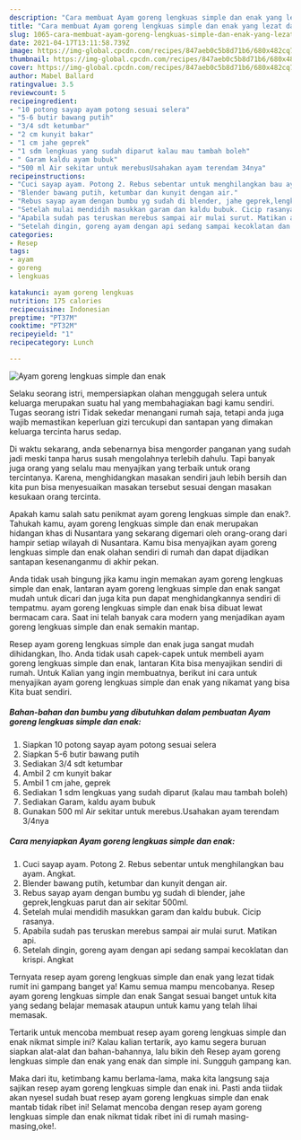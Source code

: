```yaml
---
description: "Cara membuat Ayam goreng lengkuas simple dan enak yang lezat dan Mudah Dibuat"
title: "Cara membuat Ayam goreng lengkuas simple dan enak yang lezat dan Mudah Dibuat"
slug: 1065-cara-membuat-ayam-goreng-lengkuas-simple-dan-enak-yang-lezat-dan-mudah-dibuat
date: 2021-04-17T13:11:58.739Z
image: https://img-global.cpcdn.com/recipes/847aeb0c5b8d71b6/680x482cq70/ayam-goreng-lengkuas-simple-dan-enak-foto-resep-utama.jpg
thumbnail: https://img-global.cpcdn.com/recipes/847aeb0c5b8d71b6/680x482cq70/ayam-goreng-lengkuas-simple-dan-enak-foto-resep-utama.jpg
cover: https://img-global.cpcdn.com/recipes/847aeb0c5b8d71b6/680x482cq70/ayam-goreng-lengkuas-simple-dan-enak-foto-resep-utama.jpg
author: Mabel Ballard
ratingvalue: 3.5
reviewcount: 5
recipeingredient:
- "10 potong sayap ayam potong sesuai selera"
- "5-6 butir bawang putih"
- "3/4 sdt ketumbar"
- "2 cm kunyit bakar"
- "1 cm jahe geprek"
- "1 sdm lengkuas yang sudah diparut kalau mau tambah boleh"
- " Garam kaldu ayam bubuk"
- "500 ml Air sekitar untuk merebusUsahakan ayam terendam 34nya"
recipeinstructions:
- "Cuci sayap ayam. Potong 2. Rebus sebentar untuk menghilangkan bau ayam. Angkat."
- "Blender bawang putih, ketumbar dan kunyit dengan air."
- "Rebus sayap ayam dengan bumbu yg sudah di blender, jahe geprek,lengkuas parut dan air sekitar 500ml."
- "Setelah mulai mendidih masukkan garam dan kaldu bubuk. Cicip rasanya."
- "Apabila sudah pas teruskan merebus sampai air mulai surut. Matikan api."
- "Setelah dingin, goreng ayam dengan api sedang sampai kecoklatan dan krispi. Angkat"
categories:
- Resep
tags:
- ayam
- goreng
- lengkuas

katakunci: ayam goreng lengkuas 
nutrition: 175 calories
recipecuisine: Indonesian
preptime: "PT37M"
cooktime: "PT32M"
recipeyield: "1"
recipecategory: Lunch

---
```



![Ayam goreng lengkuas simple dan enak](https://img-global.cpcdn.com/recipes/847aeb0c5b8d71b6/680x482cq70/ayam-goreng-lengkuas-simple-dan-enak-foto-resep-utama.jpg)

Selaku seorang istri, mempersiapkan olahan menggugah selera untuk keluarga merupakan suatu hal yang membahagiakan bagi kamu sendiri. Tugas seorang istri Tidak sekedar menangani rumah saja, tetapi anda juga wajib memastikan keperluan gizi tercukupi dan santapan yang dimakan keluarga tercinta harus sedap.

Di waktu  sekarang, anda sebenarnya bisa mengorder panganan yang sudah jadi meski tanpa harus susah mengolahnya terlebih dahulu. Tapi banyak juga orang yang selalu mau menyajikan yang terbaik untuk orang tercintanya. Karena, menghidangkan masakan sendiri jauh lebih bersih dan kita pun bisa menyesuaikan masakan tersebut sesuai dengan masakan kesukaan orang tercinta. 



Apakah kamu salah satu penikmat ayam goreng lengkuas simple dan enak?. Tahukah kamu, ayam goreng lengkuas simple dan enak merupakan hidangan khas di Nusantara yang sekarang digemari oleh orang-orang dari hampir setiap wilayah di Nusantara. Kamu bisa menyajikan ayam goreng lengkuas simple dan enak olahan sendiri di rumah dan dapat dijadikan santapan kesenanganmu di akhir pekan.

Anda tidak usah bingung jika kamu ingin memakan ayam goreng lengkuas simple dan enak, lantaran ayam goreng lengkuas simple dan enak sangat mudah untuk dicari dan juga kita pun dapat menghidangkannya sendiri di tempatmu. ayam goreng lengkuas simple dan enak bisa dibuat lewat bermacam cara. Saat ini telah banyak cara modern yang menjadikan ayam goreng lengkuas simple dan enak semakin mantap.

Resep ayam goreng lengkuas simple dan enak juga sangat mudah dihidangkan, lho. Anda tidak usah capek-capek untuk membeli ayam goreng lengkuas simple dan enak, lantaran Kita bisa menyajikan sendiri di rumah. Untuk Kalian yang ingin membuatnya, berikut ini cara untuk menyajikan ayam goreng lengkuas simple dan enak yang nikamat yang bisa Kita buat sendiri.

<!--inarticleads1-->

##### Bahan-bahan dan bumbu yang dibutuhkan dalam pembuatan Ayam goreng lengkuas simple dan enak:

1. Siapkan 10 potong sayap ayam potong sesuai selera
1. Siapkan 5-6 butir bawang putih
1. Sediakan 3/4 sdt ketumbar
1. Ambil 2 cm kunyit bakar
1. Ambil 1 cm jahe, geprek
1. Sediakan 1 sdm lengkuas yang sudah diparut (kalau mau tambah boleh)
1. Sediakan  Garam, kaldu ayam bubuk
1. Gunakan 500 ml Air sekitar untuk merebus.Usahakan ayam terendam 3/4nya




<!--inarticleads2-->

##### Cara menyiapkan Ayam goreng lengkuas simple dan enak:

1. Cuci sayap ayam. Potong 2. Rebus sebentar untuk menghilangkan bau ayam. Angkat.
1. Blender bawang putih, ketumbar dan kunyit dengan air.
1. Rebus sayap ayam dengan bumbu yg sudah di blender, jahe geprek,lengkuas parut dan air sekitar 500ml.
1. Setelah mulai mendidih masukkan garam dan kaldu bubuk. Cicip rasanya.
1. Apabila sudah pas teruskan merebus sampai air mulai surut. Matikan api.
1. Setelah dingin, goreng ayam dengan api sedang sampai kecoklatan dan krispi. Angkat




Ternyata resep ayam goreng lengkuas simple dan enak yang lezat tidak rumit ini gampang banget ya! Kamu semua mampu mencobanya. Resep ayam goreng lengkuas simple dan enak Sangat sesuai banget untuk kita yang sedang belajar memasak ataupun untuk kamu yang telah lihai memasak.

Tertarik untuk mencoba membuat resep ayam goreng lengkuas simple dan enak nikmat simple ini? Kalau kalian tertarik, ayo kamu segera buruan siapkan alat-alat dan bahan-bahannya, lalu bikin deh Resep ayam goreng lengkuas simple dan enak yang enak dan simple ini. Sungguh gampang kan. 

Maka dari itu, ketimbang kamu berlama-lama, maka kita langsung saja sajikan resep ayam goreng lengkuas simple dan enak ini. Pasti anda tiidak akan nyesel sudah buat resep ayam goreng lengkuas simple dan enak mantab tidak ribet ini! Selamat mencoba dengan resep ayam goreng lengkuas simple dan enak nikmat tidak ribet ini di rumah masing-masing,oke!.

